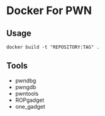 # Docker For PWN

## Usage
```
docker build -t "REPOSITORY:TAG" .
```

## Tools
- pwndbg
- pwngdb
- pwntools
- ROPgadget
- one_gadget
